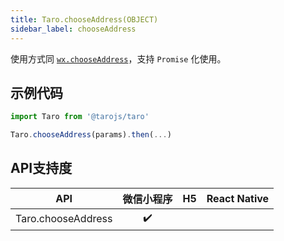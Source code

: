 ```yaml
---
title: Taro.chooseAddress(OBJECT)
sidebar_label: chooseAddress
---
```



使用方式同 [`wx.chooseAddress`](https://developers.weixin.qq.com/miniprogram/dev/api/wx.chooseAddress.html)，支持 `Promise` 化使用。

## 示例代码

```jsx
import Taro from '@tarojs/taro'

Taro.chooseAddress(params).then(...)
```



## API支持度


| API | 微信小程序 | H5 | React Native |
| :-: | :-: | :-: | :-: |
| Taro.chooseAddress | ✔️ |  |  |


